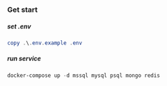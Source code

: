 ### Get start

##### set .env
``` powershell
copy .\.env.example .env
```

##### run service
``` powershell
docker-compose up -d mssql mysql psql mongo redis
```